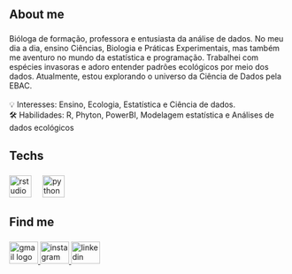 <h2 align="left">About me</h2>

###

<p align="left">Bióloga de formação, professora e entusiasta da análise de dados. No meu dia a dia, ensino Ciências, Biologia e Práticas Experimentais, mas também me aventuro no mundo da estatística e programação. Trabalhei com espécies invasoras e adoro entender padrões ecológicos por meio dos dados. Atualmente, estou explorando o universo da Ciência de Dados pela EBAC.<br><br> 💡 Interesses: Ensino, Ecologia, Estatística e Ciência de dados.<br> 🛠️ Habilidades: R, Phyton, PowerBI, Modelagem estatística e Análises de dados ecológicos</p>

###

<h2 align="left">Techs</h2>

###

<div align="left">
  <img src="https://cdn.jsdelivr.net/gh/devicons/devicon/icons/rstudio/rstudio-original.svg" height="40" alt="rstudio logo"  />
  <img width="12" />
  <img src="https://cdn.jsdelivr.net/gh/devicons/devicon/icons/python/python-original.svg" height="40" alt="python logo"  />
</div>

###

<h2 align="left">Find me</h2>

###

<div align="left">
  <a href="mailto:anamartinsper.bio@gmail.com" target="_blank">
    <img src="https://raw.githubusercontent.com/maurodesouza/profile-readme-generator/master/src/assets/icons/social/gmail/default.svg" width="52" height="40" alt="gmail logo"  />
  </a>
  <a href="https://instagram.com/anacarolmper" target="_blank">
    <img src="https://raw.githubusercontent.com/maurodesouza/profile-readme-generator/master/src/assets/icons/social/instagram/default.svg" width="52" height="40" alt="instagram logo"  />
  </a>
  <a href="https://www.linkedin.com/in/ana-carolina-martins-pereira-22a7741bb" target="_blank">
    <img src="https://raw.githubusercontent.com/maurodesouza/profile-readme-generator/master/src/assets/icons/social/linkedin/default.svg" width="52" height="40" alt="linkedin logo"  />
  </a>
</div>

###

